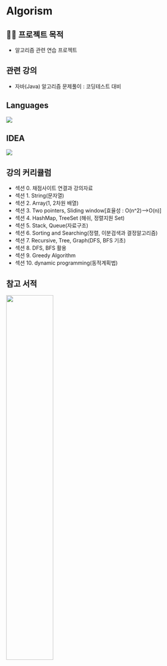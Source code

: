# Algorism
## 💁‍♂️ 프로젝트 목적
* 알고리즘 관련 연습 프로젝트

## 관련 강의
* 자바(Java) 알고리즘 문제풀이 : 코딩테스트 대비

## Languages
<img src="https://img.shields.io/badge/Java-FFCA28"/>

## IDEA
<img src="https://img.shields.io/badge/IntelliJ IDEA-6A5FBB?style=flat-square&logo=IntelliJ IDEA&logoColor=white"/>

## 강의 커리큘럼
* 섹션 0. 채점사이트 연결과 강의자료
* 섹션 1. String(문자열)
* 섹션 2. Array(1, 2차원 배열)
* 섹션 3. Two pointers, Sliding window[효율성 : O(n^2)-->O(n)]
* 섹션 4. HashMap, TreeSet (해쉬, 정렬지원 Set)
* 섹션 5. Stack, Queue(자료구조)
* 섹션 6. Sorting and Searching(정렬, 이분검색과 결정알고리즘)
* 섹션 7. Recursive, Tree, Graph(DFS, BFS 기초)
* 섹션 8. DFS, BFS 활용
* 섹션 9. Greedy Algorithm
* 섹션 10. dynamic programming(동적계획법)


## 참고 서적
<img width="50%" src="https://user-images.githubusercontent.com/46039671/178254830-cc808a5d-5261-45df-bde2-33b37129af6b.png"/>

